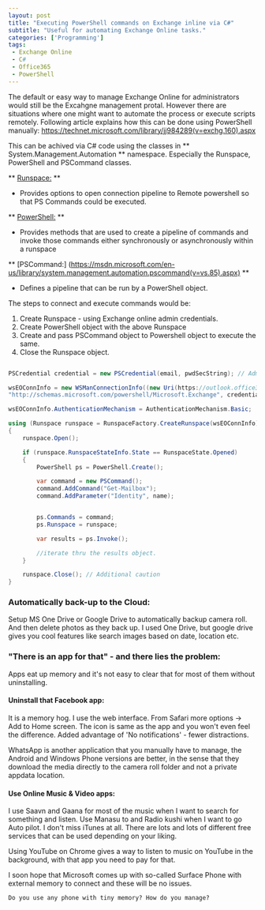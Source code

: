 ```yaml
---
layout: post
title: "Executing PowerShell commands on Exchange inline via C#"
subtitle: "Useful for automating Exchange Online tasks."
categories: ['Programming']
tags:
 - Exchange Online
 - C#
 - Office365
 - PowerShell
---
```


The default or easy way to manage Exchange Online for administrators would still be the Excahgne management protal. However there are situations where one might want to automate the process or execute scripts remotely. Following article explains how this can be done using PowerShell manually: https://technet.microsoft.com/library/jj984289(v=exchg.160).aspx

This can be achived via C# code using the classes in ** System.Management.Automation ** namespace. Especially the Runspace, PowerShell and PSCommand classes.

** [Runspace:](https://msdn.microsoft.com/en-us/library/system.management.automation.runspaces.runspace(v=vs.85).aspx) **
 - Provides options to open connection pipeline to Remote powershell so that PS Commands could be executed.

** [PowerShell:]( https://msdn.microsoft.com/en-us/library/system.management.automation.powershell(v=vs.85).aspx) **

- Provides methods that are used to create a pipeline of commands and invoke those commands either synchronously or asynchronously within a runspace

** [PSCommand:] (https://msdn.microsoft.com/en-us/library/system.management.automation.pscommand(v=vs.85).aspx) **

 - Defines a pipeline that can be run by a PowerShell object.

The steps to connect and execute commands would be:

 1. Create Runspace - using Exchange online admin credentials.
 2. Create PowerShell object with the above Runspace
 3. Create and pass PSCommand object to Powershell object to execute the same.
 4. Close the Runspace object.


```c#

PSCredential credential = new PSCredential(email, pwdSecString); // Admin email and pwd

wsEOConnInfo = new WSManConnectionInfo((new Uri(https://outlook.office365.com/powershell-liveid/)),
"http://schemas.microsoft.com/powershell/Microsoft.Exchange", credential);

wsEOConnInfo.AuthenticationMechanism = AuthenticationMechanism.Basic;

using (Runspace runspace = RunspaceFactory.CreateRunspace(wsEOConnInfo))
{
    runspace.Open();

    if (runspace.RunspaceStateInfo.State == RunspaceState.Opened)
    {
        PowerShell ps = PowerShell.Create();

        var command = new PSCommand();
        command.AddCommand("Get-Mailbox");
        command.AddParameter("Identity", name);


        ps.Commands = command;
        ps.Runspace = runspace;

        var results = ps.Invoke();

        //iterate thru the results object.
    }

    runspace.Close(); // Additional caution 
}

```


























### Automatically back-up to the Cloud:
Setup MS One Drive or Google Drive to automatically backup camera roll. And then delete photos as they back up. I used One Drive, but google drive gives you cool features like search images based on date, location etc.

### "There is an app for that" - and there lies the problem:

Apps eat up memory and it's not easy to clear that for most of them without uninstalling.

#### Uninstall that Facebook app:
It is a memory hog. I use the web interface. From Safari more options -> Add to Home screen.
The icon is same as the app and you won't even feel the difference. Added advantage of 'No notifications' - fewer distractions. 

WhatsApp is another application that you manually have to manage, the Android and Windows Phone versions are better, in the sense that they download the media directly to the camera roll folder and not a private appdata location. 

#### Use Online Music & Video apps:
I use Saavn and Gaana for most of the music when I want to search for something and listen. Use Manasu to and Radio kushi when I want to go Auto pilot. I don't miss iTunes at all. There are lots and lots of different free services that can be used depending on your liking.

Using YouTube on Chrome gives a way to listen to music on YouTube in the background, with that app you need to pay for that.

I soon hope that Microsoft comes up with so-called Surface Phone with external memory to connect and these will be no issues.

` Do you use any phone with tiny memory? How do you manage? ` 

